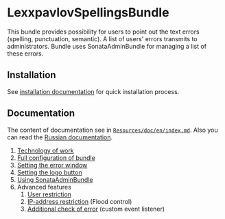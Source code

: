 LexxpavlovSpellingsBundle
=========================

This bundle provides possibility for users to point out the text errors
(spelling, punctuation, semantic). A list of users' errors transmits to 
administrators. Bundle uses SonataAdminBundle for managing a list of these 
errors.

## Installation

See [installation documentation](Resources/doc/en/installation.md) for quick installation process.

## Documentation

The content of documentation see in [`Resources/doc/en/index.md`](Resources/doc/en/index.md).
Also you can read the [Russian documentation](Resources/doc/ru/index.md). 

1. [Technology of work](Resources/doc/en/technology.md)
2. [Full configuration of bundle](Resources/doc/en/full-configuration.md)
3. [Setting the error window](Resources/doc/en/error-window.md)
4. [Setting the logo button](Resources/doc/en/logo-button.md)
5. [Using SonataAdminBundle](Resources/doc/en/sonata-admin.md)
6. Advanced features
    1. [User restriction](Resources/doc/en/auth-check.md)
    2. [IP-address restriction](Resources/doc/en/flood-control.md) (Flood control)
    3. [Additional check of error](Resources/doc/en/custom-event-listener.md) (custom event listener)
